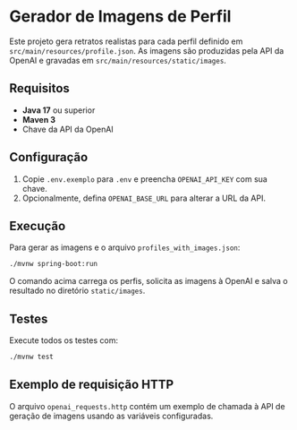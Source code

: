 # Gerador de Imagens de Perfil

Este projeto gera retratos realistas para cada perfil definido em `src/main/resources/profile.json`.
As imagens são produzidas pela API da OpenAI e gravadas em `src/main/resources/static/images`.

## Requisitos

- **Java 17** ou superior
- **Maven 3**
- Chave da API da OpenAI

## Configuração

1. Copie `.env.exemplo` para `.env` e preencha `OPENAI_API_KEY` com sua chave.
2. Opcionalmente, defina `OPENAI_BASE_URL` para alterar a URL da API.

## Execução

Para gerar as imagens e o arquivo `profiles_with_images.json`:

```bash
./mvnw spring-boot:run
```

O comando acima carrega os perfis, solicita as imagens à OpenAI e salva o resultado no diretório `static/images`.

## Testes

Execute todos os testes com:

```bash
./mvnw test
```

## Exemplo de requisição HTTP

O arquivo `openai_requests.http` contém um exemplo de chamada à API de geração de imagens usando as variáveis configuradas.

